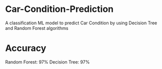 # Car-Condition-Prediction
A classification ML model to predict Car Condition by using Decision Tree and Random Forest algorithms

# Accuracy
Random Forest: 97%
Decision Tree: 97%
